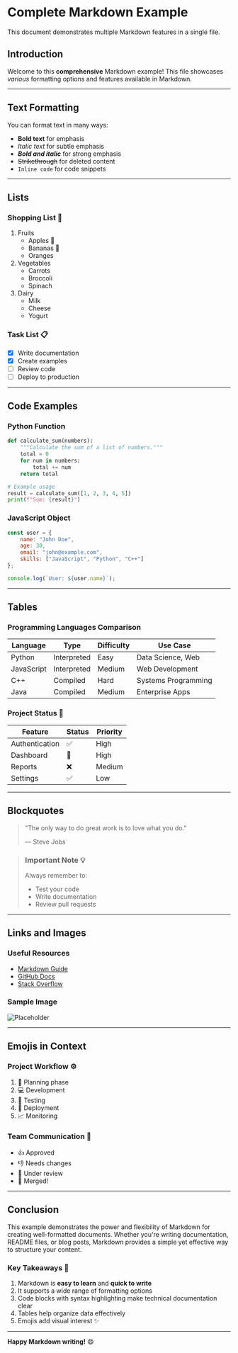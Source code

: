 # Complete Markdown Example

This document demonstrates multiple Markdown features in a single file.

## Introduction

Welcome to this **comprehensive** Markdown example! This file showcases *various* formatting options and features available in Markdown.

---

## Text Formatting

You can format text in many ways:

- **Bold text** for emphasis
- *Italic text* for subtle emphasis
- ***Bold and italic*** for strong emphasis
- ~~Strikethrough~~ for deleted content
- `Inline code` for code snippets

---

## Lists

### Shopping List :shopping_cart:

1. Fruits
   - Apples :apple:
   - Bananas :banana:
   - Oranges
2. Vegetables
   - Carrots
   - Broccoli
   - Spinach
3. Dairy
   - Milk
   - Cheese
   - Yogurt

### Task List :clipboard:

- [x] Write documentation
- [x] Create examples
- [ ] Review code
- [ ] Deploy to production

---

## Code Examples

### Python Function

```python
def calculate_sum(numbers):
    """Calculate the sum of a list of numbers."""
    total = 0
    for num in numbers:
        total += num
    return total

# Example usage
result = calculate_sum([1, 2, 3, 4, 5])
print(f"Sum: {result}")
```

### JavaScript Object

```javascript
const user = {
    name: "John Doe",
    age: 30,
    email: "john@example.com",
    skills: ["JavaScript", "Python", "C++"]
};

console.log(`User: ${user.name}`);
```

---

## Tables

### Programming Languages Comparison

| Language | Type | Difficulty | Use Case |
|----------|------|------------|----------|
| Python | Interpreted | Easy | Data Science, Web |
| JavaScript | Interpreted | Medium | Web Development |
| C++ | Compiled | Hard | Systems Programming |
| Java | Compiled | Medium | Enterprise Apps |

### Project Status :rocket:

| Feature | Status | Priority |
|---------|--------|----------|
| Authentication | :white_check_mark: | High |
| Dashboard | :construction: | High |
| Reports | :x: | Medium |
| Settings | :white_check_mark: | Low |

---

## Blockquotes

> "The only way to do great work is to love what you do."
>
> — Steve Jobs

> ### Important Note :bulb:
>
> Always remember to:
> - Test your code
> - Write documentation
> - Review pull requests

---

## Links and Images

### Useful Resources

- [Markdown Guide](https://www.markdownguide.org)
- [GitHub Docs](https://docs.github.com)
- [Stack Overflow](https://stackoverflow.com)

### Sample Image

![Placeholder](https://via.placeholder.com/600x300)

---

## Emojis in Context

### Project Workflow :gear:

1. :pencil: Planning phase
2. :computer: Development
3. :test_tube: Testing
4. :rocket: Deployment
5. :chart_with_upwards_trend: Monitoring

### Team Communication :speech_balloon:

- :+1: Approved
- :-1: Needs changes
- :eyes: Under review
- :tada: Merged!

---

## Conclusion

This example demonstrates the power and flexibility of Markdown for creating well-formatted documents. Whether you're writing documentation, README files, or blog posts, Markdown provides a simple yet effective way to structure your content.

### Key Takeaways :key:

1. Markdown is **easy to learn** and **quick to write**
2. It supports a wide range of formatting options
3. Code blocks with syntax highlighting make technical documentation clear
4. Tables help organize data effectively
5. Emojis add visual interest :sparkles:

---

**Happy Markdown writing!** :smile:
